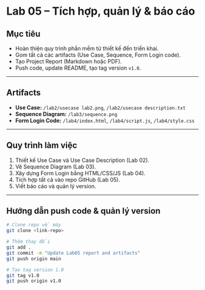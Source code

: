 # Lab 05 – Tích hợp, quản lý & báo cáo  

##  Mục tiêu
- Hoàn thiện quy trình phần mềm từ thiết kế đến triển khai.
- Gom tất cả các artifacts (Use Case, Sequence, Form Login code).
- Tạo Project Report (Markdown hoặc PDF).
- Push code, update README, tạo tag version `v1.0`.

---

## Artifacts
- **Use Case:** `/lab2/usecase lab2.png`, `/lab2/usecase description.txt`
- **Sequence Diagram:** `/lab3/sequence.png`
- **Form Login Code:** `/lab4/index.html`, `/lab4/script.js`, `/lab4/style.css`

---

## Quy trình làm việc
1. Thiết kế Use Case và Use Case Description (Lab 02).
2. Vẽ Sequence Diagram (Lab 03).
3. Xây dựng Form Login bằng HTML/CSS/JS (Lab 04).
4. Tích hợp tất cả vào repo GitHub (Lab 05).
5. Viết báo cáo và quản lý version.

---

## Hướng dẫn push code & quản lý version
```bash
# Clone repo về máy
git clone <link-repo>

# Thêm thay đổi
git add .
git commit -m "Update Lab05 report and artifacts"
git push origin main

# Tạo tag version 1.0
git tag v1.0
git push origin v1.0
